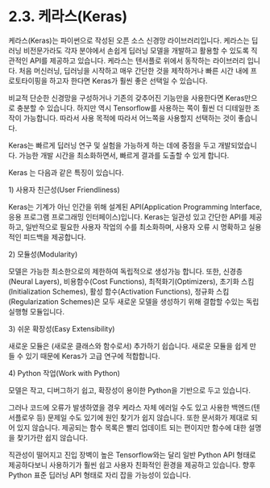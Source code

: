 # 2.3.    케라스\(Keras\)

  
케라스\(Keras\)는 파이썬으로 작성된 오픈 소스 신경망 라이브러리입니다. 케라스는 딥러닝 비전문가라도 각자 분야에서 손쉽게 딥러닝 모델을 개발하고 활용할 수 있도록  직관적인 API를 제공하고 있습니다. 케라스는 텐서플로 위에서 동작하는 라이브러리 입니다. 처음 머신러닝, 딥러닝을 시작하고 매우 간단한 것을 제작하거나 빠른 시간 내에 프로토타이핑을 하고자 한다면 Keras가 훨씬 좋은 선택일 수 있습니다. 

비교적 단순한 신경망을 구성하거나 기존의 갖추어진 기능만을 사용한다면 Keras만으로 충분할 수 있습니다. 하지만 역시 Tensorflow를 사용하는 쪽이 훨씬 더 디테일한 조작이 가능합니다. 따라서 사용 목적에 따라서 어느쪽을 사용할지 선택하는 것이 좋습니다.

Keras는 빠르게 딥러닝 연구 및 실험을 가능하게 하는 데에 중점을 두고 개발되었습니다. 가능한 개발 시간을 최소화하면서, 빠르게 결과를 도출할 수 있게 합니다.

Keras 는 다음과 같은 특징이 있습니다.

1\)     사용자 친근성\(User Friendliness\)

Keras는 기계가 아닌 인간을 위해 설계된 API\(Application Programming Interface, 응용 프로그램 프로그래밍 인터페이스\)입니다. Keras는 일관성 있고 간단한 API를 제공하고, 일반적으로 필요한 사용자 작업의 수를 최소화하며, 사용자 오류 시 명확하고 실용적인 피드백을 제공합니다.

2\)     모듈성\(Modularity\)

모델은 가능한 최소한으로의 제한하여 독립적으로 생성가능 합니다. 또한, 신경층\(Neural Layers\), 비용함수\(Cost Functions\), 최적화기\(Optimizers\), 초기화 스킴\(Initialization Schemes\), 활성 함수\(Activation Functions\), 정규화 스킴\(Regularization Schemes\)은 모두 새로운 모델을 생성하기 위해 결합할 수있는 독립 실행형 모듈입니다.

3\)     쉬운 확장성\(Easy Extensibility\)

새로운 모듈은 \(새로운 클래스와 함수로서\) 추가하기 쉽습니다. 새로운 모듈을 쉽게 만들 수 있기 때문에 Keras가 고급 연구에 적합합니다.

4\)     Python 작업\(Work with Python\)

모델은 작고, 디버그하기 쉽고, 확장성이 용이한 Python을 기반으로 두고 있습니다.

그러나 코드에 오류가 발생하였을 경우 케라스 자체 에러일 수도 있고 사용한 백엔드\(텐서플로우 등\) 문제일 수도 있기에 원인 찾기가 쉽지 않습니다. 또한 문서화가 제대로 되어 있지 않습니다. 제공되는 함수 목록은 빨리 업데이트 되는 편이지만 함수에 대한 설명을 찾기가란 쉽지 않습니다.

직관성이 떨어지고 진입 장벽이 높은 Tensorflow와는 달리 일반 Python API 형태로 제공하다보니 사용하기가 훨씬 쉽고 사용자 친화적인 환경을 제공하고 있습니다. 향후 Python 표준 딥러닝 API 형태로 자리 잡을 가능성이 있습니다.

